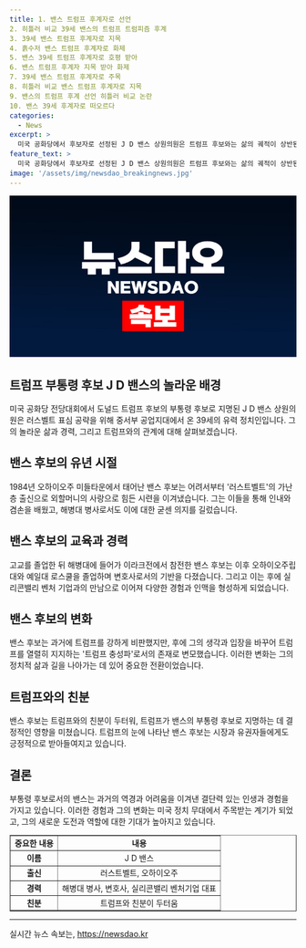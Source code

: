 ```yaml
---
title: 1. 밴스 트럼프 후계자로 선언
2. 히틀러 비교 39세 밴스의 트럼프 트럼피즘 후계
3. 39세 밴스 트럼프 후계자로 지목
4. 흙수저 밴스 트럼프 후계자로 화제
5. 밴스 39세 트럼프 후계자로 호평 받아
6. 밴스 트럼프 후계자 지목 받아 화제
7. 39세 밴스 트럼프 후계자로 주목
8. 히틀러 비교 밴스 트럼프 후계자로 지목
9. 밴스의 트럼프 후계 선언 히틀러 비교 논란
10. 밴스 39세 후계자로 떠오르다
categories:
  - News
excerpt: >
  미국 공화당에서 후보자로 선정된 J D 밴스 상원의원은 트럼프 후보와는 삶의 궤적이 상반된다. 금수저 출신인 트럼프와는 대조적으로 흙수저 출신으로, 어머니의 약물중독과 가난 속에서 외할머니에 의해 성장한 경험이 있었다. 해병대 출신이자 변호사, 벤처 캐피털리스트로 다채로운 경험을 가지고 있으며, 트럼프와의 충성과 사상적 일치성으로 트럼프 지지층에서 호응을 얻을 것으로 보인다. 이에 반해 부정적인 평가도 존재하지만, 트럼프의 중요시하는 충성심을 고려하여 밴스가 지명되었다는 분석도 있다.
feature_text: >
  미국 공화당에서 후보자로 선정된 J D 밴스 상원의원은 트럼프 후보와는 삶의 궤적이 상반된다. 금수저 출신인 트럼프와는 대조적으로 흙수저 출신으로, 어머니의 약물중독과 가난 속에서 외할머니에 의해 성장한 경험이 있었다. 해병대 출신이자 변호사, 벤처 캐피털리스트로 다채로운 경험을 가지고 있으며, 트럼프와의 충성과 사상적 일치성으로 트럼프 지지층에서 호응을 얻을 것으로 보인다. 이에 반해 부정적인 평가도 존재하지만, 트럼프의 중요시하는 충성심을 고려하여 밴스가 지명되었다는 분석도 있다.
image: '/assets/img/newsdao_breakingnews.jpg'
---
```


<p><img src="/assets/img/newsdao_breakingnews.jpg" alt="flaretime 속보" /></p>

<h2 data-ke-size="size26">트럼프 부통령 후보 J D 밴스의 놀라운 배경</h2>

<p data-ke-size="size16">미국 공화당 전당대회에서 도널드 트럼프 후보의 부통령 후보로 지명된 J D 밴스 상원의원은 러스벨트 표심 공략을 위해 중서부 공업지대에서 온 39세의 유력 정치인입니다. 그의 놀라운 삶과 경력, 그리고 트럼프와의 관계에 대해 살펴보겠습니다.</p>

<h2 data-ke-size="size24">밴스 후보의 유년 시절</h2>

<p data-ke-size="size16">1984년 오하이오주 미들타운에서 태어난 밴스 후보는 어려서부터 '러스트벨트'의 가난층 출신으로 외할머니의 사랑으로 힘든 시련을 이겨냈습니다. 그는 이들을 통해 인내와 겸손을 배웠고, 해병대 병사로서도 이에 대한 굳센 의지를 길렀습니다.</p>

<h2 data-ke-size="size24">밴스 후보의 교육과 경력</h2>

<p data-ke-size="size16">고교를 졸업한 뒤 해병대에 들어가 이라크전에서 참전한 밴스 후보는 이후 오하이오주립대와 예일대 로스쿨을 졸업하며 변호사로서의 기반을 다졌습니다. 그리고 이는 후에 실리콘밸리 벤처 기업과의 만남으로 이어져 다양한 경험과 인맥을 형성하게 되었습니다.</p>

<h2 data-ke-size="size24">밴스 후보의 변화</h2>

<p data-ke-size="size16">밴스 후보는 과거에 트럼프를 강하게 비판했지만, 후에 그의 생각과 입장을 바꾸어 트럼프를 열렬히 지지하는 '트럼프 충성파'로서의 존재로 변모했습니다. 이러한 변화는 그의 정치적 삶과 길을 나아가는 데 있어 중요한 전환이었습니다.</p>

<h2 data-ke-size="size24">트럼프와의 친분</h2>

<p data-ke-size="size16">밴스 후보는 트럼프와의 친분이 두터워, 트럼프가 밴스의 부통령 후보로 지명하는 데 결정적인 영향을 미쳤습니다. 트럼프의 눈에 나타난 밴스 후보는 시장과 유권자들에게도 긍정적으로 받아들여지고 있습니다. </p>

<h2 data-ke-size="size24">결론</h2>

<p data-ke-size="size16">부통령 후보로서의 밴스는 과거의 역경과 어려움을 이겨낸 결단력 있는 인생과 경험을 가지고 있습니다. 이러한 경험과 그의 변화는 미국 정치 무대에서 주목받는 계기가 되었고, 그의 새로운 도전과 역할에 대한 기대가 높아지고 있습니다.</p>

<table style="width: 100%;" border="1">
<tbody>
<tr>
<td style="text-align: center; height: 17px;"><b>중요한 내용</b></td>
<td style="text-align: center; height: 17px;"><b>내용</b></td>
</tr>
<tr>
<td style="text-align: center; height: 17px;"><b>이름</b></td>
<td style="text-align: center; height: 17px;">J D 밴스</td>
</tr>
<tr>
<td style="text-align: center; height: 17px;"><b>출신</b></td>
<td style="text-align: center; height: 17px;">러스트벨트, 오하이오주</td>
</tr>
<tr>
<td style="text-align: center; height: 17px;"><b>경력</b></td>
<td style="text-align: center; height: 17px;">해병대 병사, 변호사, 실리콘밸리 벤처기업 대표</td>
</tr>
<tr>
<td style="text-align: center; height: 17px;"><b>친분</b></td>
<td style="text-align: center; height: 17px;">트럼프와 친분이 두터움</td>
</tr>
</tbody>
</table>

<hr>
실시간 뉴스 속보는, <a href="https://newsdao.kr" rel="dofollow">https://newsdao.kr</a>


